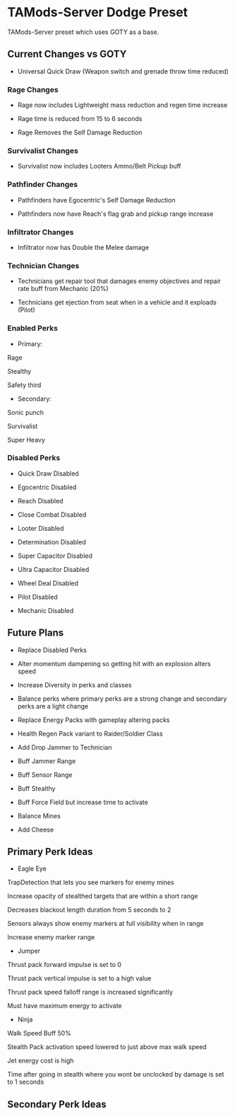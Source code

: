# TAMods-Server Dodge Preset

TAMods-Server preset which uses GOTY as a base.

Current Changes vs GOTY
-----------------------

 - Universal Quick Draw (Weapon switch and grenade throw time reduced)

### Rage Changes
- Rage now includes Lightweight mass reduction and regen time increase

- Rage time is reduced from 15 to 6 seconds

- Rage Removes the Self Damage Reduction

### Survivalist Changes
- Survivalist now includes Looters Ammo/Belt Pickup buff 

### Pathfinder Changes
- Pathfinders have Egocentric's Self Damage Reduction

- Pathfinders now have Reach's flag grab and pickup range increase

### Infiltrator Changes
- Infiltrator now has Double the Melee damage

### Technician Changes
- Technicians get repair tool that damages enemy objectives and repair rate buff from Mechanic (20%)

- Technicians get ejection from seat when in a vehicle and it exploads (Pilot)


### Enabled Perks

- Primary:

Rage

Stealthy

Safety third

- Secondary:

Sonic punch

Survivalist

Super Heavy

### Disabled Perks

- Quick Draw Disabled

- Egocentric Disabled

- Reach Disabled

- Close Combat Disabled

- Looter Disabled

- Determination Disabled

- Super Capacitor Disabled

- Ultra Capacitor Disabled

- Wheel Deal Disabled

- Pilot Disabled

- Mechanic Disabled

Future Plans
------------
- Replace Disabled Perks

- Alter momentum dampening so getting hit with an explosion alters speed

- Increase Diversity in perks and classes

- Balance perks where primary perks are a strong change and secondary perks are a light change

- Replace Energy Packs with gameplay altering packs

- Health Regen Pack variant to Raider/Soldier Class

- Add Drop Jammer to Technician

- Buff Jammer Range

- Buff Sensor Range

- Buff Stealthy

- Buff Force Field but increase time to activate

- Balance Mines

- Add Cheese



## Primary Perk Ideas

- Eagle Eye

TrapDetection that lets you see markers for enemy mines

Increase opacity of stealthed targets that are within a short range

Decreases blackout length duration from 5 seconds to 2

Sensors always show enemy markers at full visibility when in range

Increase enemy marker range

- Jumper

Thrust pack forward impulse is set to 0

Thrust pack vertical impulse is set to a high value

Thrust pack speed falloff range is increased significantly

Must have maximum energy to activate

- Ninja

Walk Speed Buff 50%

Stealth Pack activation speed lowered to just above max walk speed

Jet energy cost is high

Time after going in stealth where you wont be unclocked by damage is set to 1 seconds


## Secondary Perk Ideas